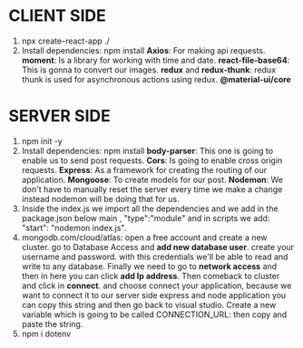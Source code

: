 # **CLIENT SIDE**

1. npx create-react-app ./
2. Install dependencies: npm install
   **Axios**: For making api requests.
   **moment**: Is a library for working with time and date.
   **react-file-base64**: This is gonna to convert our images.
   **redux** and **redux-thunk**: redux thunk is used for asynchronous actions using redux.
   **@material-ui/core**

# **SERVER SIDE**

1. npm init -y
2. Install dependencies: npm install
   **body-parser**: This one is going to enable us to send post requests.
   **Cors**: Is going to enable cross origin requests.
   **Express**: As a framework for creating the routing of our application.
   **Mongoose**: To create models for our post.
   **Nodemon**: We don't have to manually reset the server every time we make a change instead nodemon will be doing
   that for us.
3. Inside the index.js we import all the dependencies and we add in the package.json below main , "type":"module"
   and in scripts we add: "start": "nodemon index.js".
4. mongodb.com/cloud/atlas: open a free account and create a new cluster.
   go to Database Access and **add new database user**. create your username and password.
   with this credentials we'll be able to read and write to any database.
   Finally we need to go to **network access** and then in here you can click **add Ip address**.
   Then comeback to cluster and click in **connect**. and choose connect your application, because we want to connect it to our server side express and node application you can copy this string and then go back to visual
   studio.
   Create a new variable which is going to be called CONNECTION_URL: then copy and paste the string.
5. npm i dotenv
